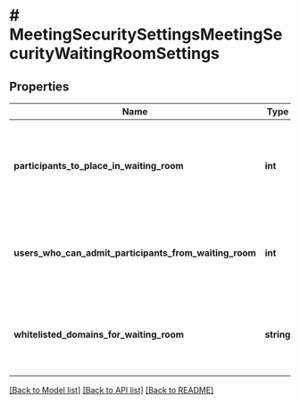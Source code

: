 # # MeetingSecuritySettingsMeetingSecurityWaitingRoomSettings

## Properties

Name | Type | Description | Notes
------------ | ------------- | ------------- | -------------
**participants_to_place_in_waiting_room** | **int** | Specify who should be admitted to the waiting room. The value of this field can be one of the following:&lt;br&gt; &#x60;0&#x60;: All attendees&lt;br&gt; &#x60;1&#x60;: Users who are not in your account&lt;br&gt; &#x60;2&#x60;: Users who are not in your account and are not part of your whitelisted domains that are specified in | [optional]
**users_who_can_admit_participants_from_waiting_room** | **int** | Specify who can admit participants from the waiting room. The value of this field can be one of the following:&lt;br&gt; &#x60;0&#x60;: Host and co-hosts only&lt;br&gt; &#x60;1&#x60;: Host, co-hosts, and anyone who bypassed the waiting room (only if host and co-hosts are not present). | [optional]
**whitelisted_domains_for_waiting_room** | **string** | If the value of the &#x60;participants_to_place_in_waiting_room&#x60; field is &#x60;2&#x60;, use this setting to specify the domains that can bypass the waiting room feature. Separate multiple domains with commas(example: \&quot;aaa.com,bbb.com\&quot;). | [optional]

[[Back to Model list]](../../README.md#models) [[Back to API list]](../../README.md#endpoints) [[Back to README]](../../README.md)
